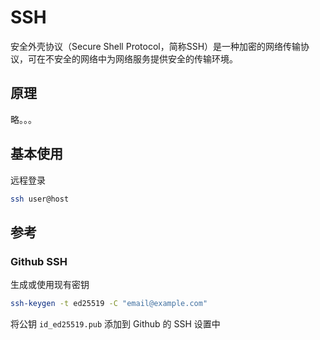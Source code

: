 # SSH

安全外壳协议（Secure Shell Protocol，简称SSH）是一种加密的网络传输协议，可在不安全的网络中为网络服务提供安全的传输环境。

## 原理

略。。。

## 基本使用

远程登录

```bash
ssh user@host
```

## 参考

### Github SSH

生成或使用现有密钥

```bash
ssh-keygen -t ed25519 -C "email@example.com"
```

将公钥 `id_ed25519.pub` 添加到 Github 的 SSH 设置中